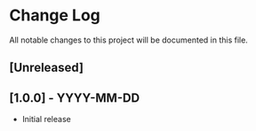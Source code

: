# Change Log

All notable changes to this project will be documented in this file.

## [Unreleased]

## [1.0.0] - YYYY-MM-DD
- Initial release
